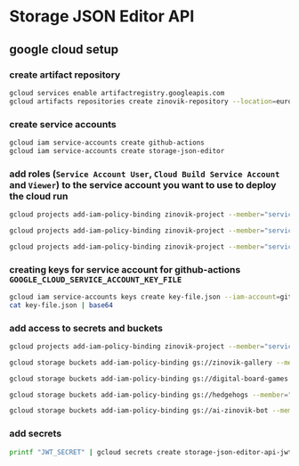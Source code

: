 # Storage JSON Editor API

## google cloud setup

### create artifact repository

```bash
gcloud services enable artifactregistry.googleapis.com
gcloud artifacts repositories create zinovik-repository --location=europe-central2 --repository-format=docker
```

### create service accounts

```bash
gcloud iam service-accounts create github-actions
gcloud iam service-accounts create storage-json-editor
```

### add roles (`Service Account User`, `Cloud Build Service Account` and `Viewer`) to the service account you want to use to deploy the cloud run

```bash
gcloud projects add-iam-policy-binding zinovik-project --member="serviceAccount:github-actions@zinovik-project.iam.gserviceaccount.com" --role="roles/iam.serviceAccountUser"

gcloud projects add-iam-policy-binding zinovik-project --member="serviceAccount:github-actions@zinovik-project.iam.gserviceaccount.com" --role="roles/cloudbuild.builds.builder"

gcloud projects add-iam-policy-binding zinovik-project --member="serviceAccount:github-actions@zinovik-project.iam.gserviceaccount.com" --role="roles/viewer"
```

### creating keys for service account for github-actions `GOOGLE_CLOUD_SERVICE_ACCOUNT_KEY_FILE`

```bash
gcloud iam service-accounts keys create key-file.json --iam-account=github-actions@zinovik-project.iam.gserviceaccount.com
cat key-file.json | base64
```

### add access to secrets and buckets

```bash
gcloud projects add-iam-policy-binding zinovik-project --member="serviceAccount:storage-json-editor@zinovik-project.iam.gserviceaccount.com" --role="roles/secretmanager.secretAccessor"

gcloud storage buckets add-iam-policy-binding gs://zinovik-gallery --member="serviceAccount:storage-json-editor@zinovik-project.iam.gserviceaccount.com" --role="roles/storage.admin"

gcloud storage buckets add-iam-policy-binding gs://digital-board-games --member="serviceAccount:storage-json-editor@zinovik-project.iam.gserviceaccount.com" --role="roles/storage.admin"

gcloud storage buckets add-iam-policy-binding gs://hedgehogs --member="serviceAccount:storage-json-editor@zinovik-project.iam.gserviceaccount.com" --role="roles/storage.admin"

gcloud storage buckets add-iam-policy-binding gs://ai-zinovik-bot --member="serviceAccount:storage-json-editor@zinovik-project.iam.gserviceaccount.com" --role="roles/storage.admin"
```

### add secrets

```bash
printf "JWT_SECRET" | gcloud secrets create storage-json-editor-api-jwt-secret --locations=europe-central2 --replication-policy="user-managed" --data-file=-
```
